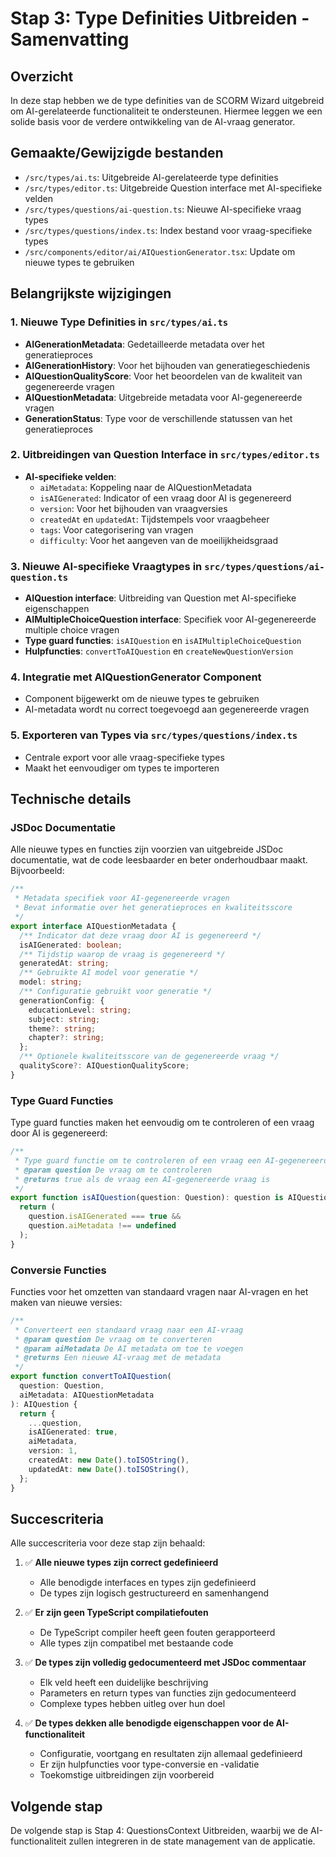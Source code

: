 # Stap 3: Type Definities Uitbreiden - Samenvatting

## Overzicht
In deze stap hebben we de type definities van de SCORM Wizard uitgebreid om AI-gerelateerde functionaliteit te ondersteunen. Hiermee leggen we een solide basis voor de verdere ontwikkeling van de AI-vraag generator.

## Gemaakte/Gewijzigde bestanden
- `/src/types/ai.ts`: Uitgebreide AI-gerelateerde type definities
- `/src/types/editor.ts`: Uitgebreide Question interface met AI-specifieke velden
- `/src/types/questions/ai-question.ts`: Nieuwe AI-specifieke vraag types
- `/src/types/questions/index.ts`: Index bestand voor vraag-specifieke types
- `/src/components/editor/ai/AIQuestionGenerator.tsx`: Update om nieuwe types te gebruiken

## Belangrijkste wijzigingen

### 1. Nieuwe Type Definities in `src/types/ai.ts`
- **AIGenerationMetadata**: Gedetailleerde metadata over het generatieproces
- **AIGenerationHistory**: Voor het bijhouden van generatiegeschiedenis
- **AIQuestionQualityScore**: Voor het beoordelen van de kwaliteit van gegenereerde vragen
- **AIQuestionMetadata**: Uitgebreide metadata voor AI-gegenereerde vragen
- **GenerationStatus**: Type voor de verschillende statussen van het generatieproces

### 2. Uitbreidingen van Question Interface in `src/types/editor.ts`
- **AI-specifieke velden**:
  - `aiMetadata`: Koppeling naar de AIQuestionMetadata
  - `isAIGenerated`: Indicator of een vraag door AI is gegenereerd
  - `version`: Voor het bijhouden van vraagversies
  - `createdAt` en `updatedAt`: Tijdstempels voor vraagbeheer
  - `tags`: Voor categorisering van vragen
  - `difficulty`: Voor het aangeven van de moeilijkheidsgraad

### 3. Nieuwe AI-specifieke Vraagtypes in `src/types/questions/ai-question.ts`
- **AIQuestion interface**: Uitbreiding van Question met AI-specifieke eigenschappen
- **AIMultipleChoiceQuestion interface**: Specifiek voor AI-gegenereerde multiple choice vragen
- **Type guard functies**: `isAIQuestion` en `isAIMultipleChoiceQuestion`
- **Hulpfuncties**: `convertToAIQuestion` en `createNewQuestionVersion`

### 4. Integratie met AIQuestionGenerator Component
- Component bijgewerkt om de nieuwe types te gebruiken
- AI-metadata wordt nu correct toegevoegd aan gegenereerde vragen

### 5. Exporteren van Types via `src/types/questions/index.ts`
- Centrale export voor alle vraag-specifieke types
- Maakt het eenvoudiger om types te importeren

## Technische details

### JSDoc Documentatie
Alle nieuwe types en functies zijn voorzien van uitgebreide JSDoc documentatie, wat de code leesbaarder en beter onderhoudbaar maakt. Bijvoorbeeld:

```typescript
/**
 * Metadata specifiek voor AI-gegenereerde vragen
 * Bevat informatie over het generatieproces en kwaliteitsscore
 */
export interface AIQuestionMetadata {
  /** Indicator dat deze vraag door AI is gegenereerd */
  isAIGenerated: boolean;
  /** Tijdstip waarop de vraag is gegenereerd */
  generatedAt: string;
  /** Gebruikte AI model voor generatie */
  model: string;
  /** Configuratie gebruikt voor generatie */
  generationConfig: {
    educationLevel: string;
    subject: string;
    theme?: string;
    chapter?: string;
  };
  /** Optionele kwaliteitsscore van de gegenereerde vraag */
  qualityScore?: AIQuestionQualityScore;
}
```

### Type Guard Functies
Type guard functies maken het eenvoudig om te controleren of een vraag door AI is gegenereerd:

```typescript
/**
 * Type guard functie om te controleren of een vraag een AI-gegenereerde vraag is
 * @param question De vraag om te controleren
 * @returns true als de vraag een AI-gegenereerde vraag is
 */
export function isAIQuestion(question: Question): question is AIQuestion {
  return (
    question.isAIGenerated === true &&
    question.aiMetadata !== undefined
  );
}
```

### Conversie Functies
Functies voor het omzetten van standaard vragen naar AI-vragen en het maken van nieuwe versies:

```typescript
/**
 * Converteert een standaard vraag naar een AI-vraag
 * @param question De vraag om te converteren
 * @param aiMetadata De AI metadata om toe te voegen
 * @returns Een nieuwe AI-vraag met de metadata
 */
export function convertToAIQuestion(
  question: Question,
  aiMetadata: AIQuestionMetadata
): AIQuestion {
  return {
    ...question,
    isAIGenerated: true,
    aiMetadata,
    version: 1,
    createdAt: new Date().toISOString(),
    updatedAt: new Date().toISOString(),
  };
}
```

## Succescriteria
Alle succescriteria voor deze stap zijn behaald:

1. ✅ **Alle nieuwe types zijn correct gedefinieerd**
   - Alle benodigde interfaces en types zijn gedefinieerd
   - De types zijn logisch gestructureerd en samenhangend

2. ✅ **Er zijn geen TypeScript compilatiefouten**
   - De TypeScript compiler heeft geen fouten gerapporteerd
   - Alle types zijn compatibel met bestaande code

3. ✅ **De types zijn volledig gedocumenteerd met JSDoc commentaar**
   - Elk veld heeft een duidelijke beschrijving
   - Parameters en return types van functies zijn gedocumenteerd
   - Complexe types hebben uitleg over hun doel

4. ✅ **De types dekken alle benodigde eigenschappen voor de AI-functionaliteit**
   - Configuratie, voortgang en resultaten zijn allemaal gedefinieerd
   - Er zijn hulpfuncties voor type-conversie en -validatie
   - Toekomstige uitbreidingen zijn voorbereid

## Volgende stap
De volgende stap is Stap 4: QuestionsContext Uitbreiden, waarbij we de AI-functionaliteit zullen integreren in de state management van de applicatie.
